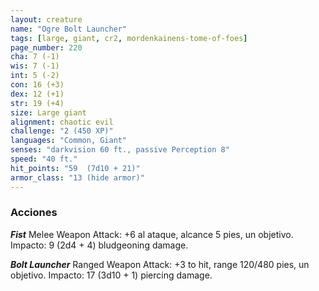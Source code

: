 ```yaml
---
layout: creature
name: "Ogre Bolt Launcher"
tags: [large, giant, cr2, mordenkainens-tome-of-foes]
page_number: 220
cha: 7 (-1)
wis: 7 (-1)
int: 5 (-2)
con: 16 (+3)
dex: 12 (+1)
str: 19 (+4)
size: Large giant
alignment: chaotic evil
challenge: "2 (450 XP)"
languages: "Common, Giant"
senses: "darkvision 60 ft., passive Perception 8"
speed: "40 ft."
hit_points: "59  (7d10 + 21)"
armor_class: "13 (hide armor)"
---
```


### Acciones

***Fist*** Melee Weapon Attack: +6 al ataque, alcance 5 pies, un objetivo. Impacto: 9 (2d4 + 4) bludgeoning damage.

***Bolt Launcher*** Ranged Weapon Attack: +3 to hit, range 120/480 pies, un objetivo. Impacto: 17 (3d10 + 1) piercing damage.